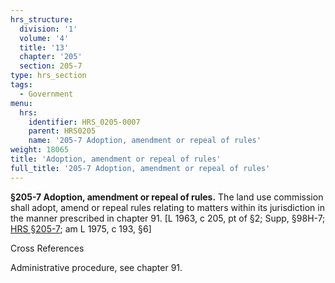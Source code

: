 ```yaml
---
hrs_structure:
  division: '1'
  volume: '4'
  title: '13'
  chapter: '205'
  section: 205-7
type: hrs_section
tags:
  - Government
menu:
  hrs:
    identifier: HRS_0205-0007
    parent: HRS0205
    name: '205-7 Adoption, amendment or repeal of rules'
weight: 18065
title: 'Adoption, amendment or repeal of rules'
full_title: '205-7 Adoption, amendment or repeal of rules'
---
```

**§205-7 Adoption, amendment or repeal of rules.** The land use commission shall adopt, amend or repeal rules relating to matters within its jurisdiction in the manner prescribed in chapter 91\. [L 1963, c 205, pt of §2; Supp, §98H-7; [HRS §205-7](/title-13/chapter-205/section-205-7/); am L 1975, c 193, §6]

Cross References

Administrative procedure, see chapter 91.